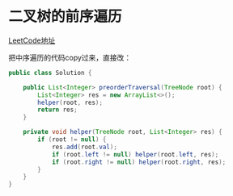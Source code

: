 # 二叉树的前序遍历
[LeetCode地址](https://leetcode-cn.com/problems/binary-tree-preorder-traversal)

把中序遍历的代码copy过来，直接改：
```java
public class Solution {

    public List<Integer> preorderTraversal(TreeNode root) {
        List<Integer> res = new ArrayList<>();
        helper(root, res);
        return res;
    }

    private void helper(TreeNode root, List<Integer> res) {
        if (root != null) {
            res.add(root.val);
            if (root.left != null) helper(root.left, res);
            if (root.right != null) helper(root.right, res);
        }
    }
}
```
